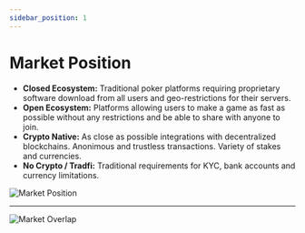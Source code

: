 ```yaml
---
sidebar_position: 1
---
```


# Market Position

- **Closed Ecosystem:** Traditional poker platforms requiring proprietary software download from all users and geo-restrictions for their servers.
- **Open Ecosystem:** Platforms allowing users to make a game as fast as possible without any restrictions and be able to share with anyone to join.
- **Crypto Native:** As close as possible integrations with decentralized blockchains. Anonimous and trustless transactions. Variety of stakes and currencies.
- **No Crypto / Tradfi:** Traditional requirements for KYC, bank accounts and currency limitations.

![Market Position](/img/position.png)

---

![Market Overlap](/img/market.png)
